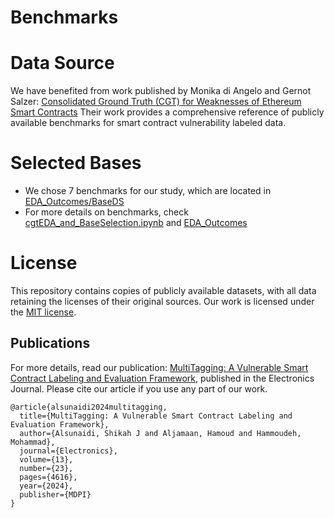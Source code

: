 # Benchmarks

# Data Source
We have benefited from work published by Monika di Angelo and Gernot Salzer: <A Href="https://github.com/gsalzer/cgt">Consolidated Ground Truth (CGT) for Weaknesses of Ethereum Smart Contracts</A>
Their work provides a comprehensive reference of publicly available benchmarks for smart contract vulnerability labeled data.
# Selected Bases
*  We chose 7 benchmarks for our study, which are located in <A Href="https://github.com/MultiTagging/Benchmarks/tree/main/EDA_Outcomes/BaseDS"> EDA_Outcomes/BaseDS</A>
*  For more details on benchmarks, check <A Href="https://github.com/MultiTagging/Benchmarks/blob/main/cgtEDA_and_BaseSelection.ipynb">cgtEDA_and_BaseSelection.ipynb</A> and <A Href="https://github.com/MultiTagging/Benchmarks/tree/main/EDA_Outcomes">EDA_Outcomes</A> 
# License
This repository contains copies of publicly available datasets, with all data retaining the licenses of their original sources. Our work is licensed under the <A Href="https://github.com/MultiTagging/Benchmarks/blob/main/LICENSE"> MIT license</A>.

## Publications
For more details, read our publication: <A Href="https://www.mdpi.com/2079-9292/13/23/4616">MultiTagging: A Vulnerable Smart Contract Labeling and Evaluation Framework</A>, published in the Electronics Journal. Please cite our article if you use any part of our work.
```
@article{alsunaidi2024multitagging,
  title={MultiTagging: A Vulnerable Smart Contract Labeling and Evaluation Framework},
  author={Alsunaidi, Shikah J and Aljamaan, Hamoud and Hammoudeh, Mohammad},
  journal={Electronics},
  volume={13},
  number={23},
  pages={4616},
  year={2024},
  publisher={MDPI}
}
```
